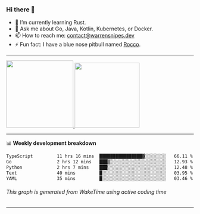 ### Hi there 👋

- 🌱 I’m currently learning Rust.
- 💬 Ask me about Go, Java, Kotlin, Kubernetes, or Docker.
- 📫 How to reach me: contact@warrensnipes.dev
- ⚡ Fun fact: I have a blue nose pitbull named [Rocco](https://i.imgur.com/iLsSCKu.jpg).

-------


<a href="https://github.com/LockedThread/LockedThread">
  <img height="180em" src="https://github-readme-stats.vercel.app/api?username=LockedThread&theme=transparent&bg_color=00000000&show_icons=true&count_private=true" />
  <img height="174em" src="https://github-readme-stats.vercel.app/api/top-langs?username=LockedThread&theme=transparent&layout=compact&hide_progress=true&bg_color=00000000" />
  </a>

-------

📊 **Weekly development breakdown**
<!--START_SECTION:waka-->

```txt
TypeScript         11 hrs 16 mins  ████████████████▓░░░░░░░░   66.11 %
Go                 2 hrs 12 mins   ███▒░░░░░░░░░░░░░░░░░░░░░   12.93 %
Python             2 hrs 7 mins    ███░░░░░░░░░░░░░░░░░░░░░░   12.48 %
Text               40 mins         █░░░░░░░░░░░░░░░░░░░░░░░░   03.95 %
YAML               35 mins         █░░░░░░░░░░░░░░░░░░░░░░░░   03.46 %
```

<!--END_SECTION:waka-->
###### *This graph is generated from WakeTime using active coding time*
-------
